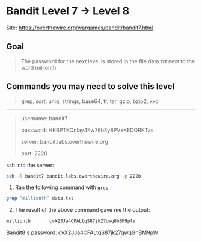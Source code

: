 # Bandit Level 7 → Level 8

Site: https://overthewire.org/wargames/bandit/bandit7.html
## Goal
> The password for the next level is stored in the file data.txt next to the word millionth

## Commands you may need to solve this level
> grep, sort, uniq, strings, base64, tr, tar, gzip, bzip2, xxd

-----------------

> username: bandit7
>
> password: HKBPTKQnIay4Fw76bEy8PVxKEDQRKTzs
>
> server: bandit.labs.overthewire.org
>
> port: 2220

ssh into the server:
```bash
ssh -l bandit7 bandit.labs.overthewire.org -p 2220
```

1. Ran the following command with `grep`
```bash
grep "millionth" data.txt 
```
2. The result of the above command gave me the output:
```bash
millionth       cvX2JJa4CFALtqS87jk27qwqGhBM9plV
```


Bandit8's password: cvX2JJa4CFALtqS87jk27qwqGhBM9plV
